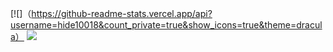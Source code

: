 [![]（https://github-readme-stats.vercel.app/api?username=hide10018&count_private=true&show_icons=true&theme=dracula）
![](https://github-readme-stats.vercel.app/api/top-langs/?username=hide10018&layout=compact&theme=dracula)

